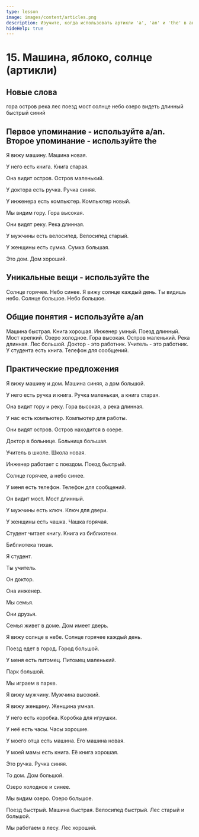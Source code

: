 ```yaml
---
type: lesson
image: images/content/articles.png
description: Изучите, когда использовать артикли 'a', 'an' и 'the' в английском языке
hideHelp: true
---
```


# 15. Машина, яблоко, солнце (артикли)

## Новые слова

гора
остров
река
лес
поезд
мост
солнце
небо
озеро
видеть
длинный
быстрый
синий

## Первое упоминание - используйте a/an. Второе упоминание - используйте the

Я вижу машину.
Машина новая.

У него есть книга.
Книга старая.

Она видит остров.
Остров маленький.

У доктора есть ручка.
Ручка синяя.

У инженера есть компьютер.
Компьютер новый.

Мы видим гору.
Гора высокая.

Они видят реку.
Река длинная.

У мужчины есть велосипед.
Велосипед старый.

У женщины есть сумка.
Сумка большая.

Это дом.
Дом хороший.

## Уникальные вещи - используйте the

Солнце горячее.
Небо синее.
Я вижу солнце каждый день.
Ты видишь небо.
Солнце большое.
Небо большое.

## Общие понятия - используйте a/an

Машина быстрая.
Книга хорошая.
Инженер умный.
Поезд длинный.
Мост крепкий.
Озеро холодное.
Гора высокая.
Остров маленький.
Река длинная.
Лес большой.
Доктор - это работник.
Учитель - это работник.
У студента есть книга.
Телефон для сообщений.

## Практические предложения

Я вижу машину и дом.
Машина синяя, а дом большой.

У него есть ручка и книга.
Ручка маленькая, а книга старая.

Она видит гору и реку.
Гора высокая, а река длинная.

У нас есть компьютер.
Компьютер для работы.

Они видят остров.
Остров находится в озере.

Доктор в больнице.
Больница большая.

Учитель в школе.
Школа новая.

Инженер работает с поездом.
Поезд быстрый.

Солнце горячее, а небо синее.

У меня есть телефон.
Телефон для сообщений.

Он видит мост.
Мост длинный.

У мужчины есть ключ.
Ключ для двери.

У женщины есть чашка.
Чашка горячая.

Студент читает книгу.
Книга из библиотеки.

Библиотека тихая.

Я студент.

Ты учитель.

Он доктор.

Она инженер.

Мы семья.

Они друзья.

Семья живет в доме.
Дом имеет дверь.

Я вижу солнце в небе.
Солнце горячее каждый день.

Поезд едет в город.
Город большой.

У меня есть питомец.
Питомец маленький.

Парк большой.

Мы играем в парке.

Я вижу мужчину.
Мужчина высокий.

Я вижу женщину.
Женщина умная.

У него есть коробка.
Коробка для игрушки.

У неё есть часы.
Часы хорошие.

У моего отца есть машина.
Его машина новая.

У моей мамы есть книга.
Её книга хорошая.

Это ручка.
Ручка синяя.

То дом.
Дом большой.

Озеро холодное и синее.

Мы видим озеро.
Озеро большое.

Поезд быстрый.
Машина быстрая.
Велосипед быстрый.
Лес старый и большой.

Мы работаем в лесу.
Лес хороший.
